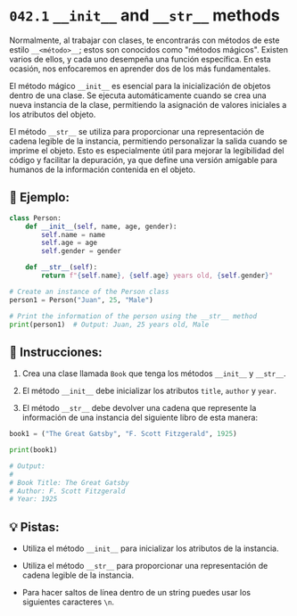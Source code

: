 # `042.1` `__init__` and `__str__` methods

Normalmente, al trabajar con clases, te encontrarás con métodos de este estilo `__<método>__`; estos son conocidos como "métodos mágicos". Existen varios de ellos, y cada uno desempeña una función específica. En esta ocasión, nos enfocaremos en aprender dos de los más fundamentales.

El método mágico `__init__` es esencial para la inicialización de objetos dentro de una clase. Se ejecuta automáticamente cuando se crea una nueva instancia de la clase, permitiendo la asignación de valores iniciales a los atributos del objeto. 

El método `__str__` se utiliza para proporcionar una representación de cadena legible de la instancia, permitiendo personalizar la salida cuando se imprime el objeto. Esto es especialmente útil para mejorar la legibilidad del código y facilitar la depuración, ya que define una versión amigable para humanos de la información contenida en el objeto.

## 📎 Ejemplo:

```py
class Person:
    def __init__(self, name, age, gender):
        self.name = name
        self.age = age
        self.gender = gender

    def __str__(self):
        return f"{self.name}, {self.age} years old, {self.gender}"

# Create an instance of the Person class
person1 = Person("Juan", 25, "Male")

# Print the information of the person using the __str__ method
print(person1)  # Output: Juan, 25 years old, Male
```

## 📝 Instrucciones:

1. Crea una clase llamada `Book` que tenga los métodos `__init__` y `__str__`.

2. El método `__init__` debe inicializar los atributos `title`, `author` y `year`.

3. El método `__str__` debe devolver una cadena que represente la información de una instancia del siguiente libro de esta manera:

```py
book1 = ("The Great Gatsby", "F. Scott Fitzgerald", 1925)

print(book1)

# Output:
#
# Book Title: The Great Gatsby
# Author: F. Scott Fitzgerald
# Year: 1925
```

## 💡 Pistas:

+ Utiliza el método `__init__` para inicializar los atributos de la instancia.

+ Utiliza el método `__str__` para proporcionar una representación de cadena legible de la instancia.

+ Para hacer saltos de línea dentro de un string puedes usar los siguientes caracteres `\n`.